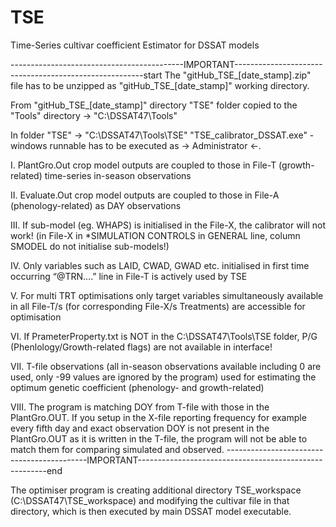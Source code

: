 # TSE
Time-Series cultivar coefficient Estimator for DSSAT models

-------------------------------------------IMPORTANT-------------------------------------------------------start
The "gitHub_TSE_[date_stamp].zip"
file has to be unzipped as "gitHub_TSE_[date_stamp]" working directory. 

From "gitHub_TSE_[date_stamp]" directory "TSE" folder copied to the "Tools" directory -> "C:\DSSAT47\Tools"

In folder "TSE" -> "C:\DSSAT47\Tools\TSE"
"TSE_calibrator_DSSAT.exe" - windows runnable has to be executed as -> Administrator <-.

I.	PlantGro.Out crop model outputs are coupled to those in File-T (growth-related) time-series in-season observations

II.	Evaluate.Out crop model outputs are coupled to those in File-A (phenology-related) as DAY observations

III.	If sub-model (eg. WHAPS) is initialised in the File-X, the calibrator will not work! (in File-X in *SIMULATION CONTROLS in GENERAL line, column SMODEL do not initialise sub-models!)

IV.	Only variables such as LAID, CWAD, GWAD etc. initialised in first time occurring “@TRN….” line in File-T is actively used by TSE

V.	For multi TRT optimisations only target variables simultaneously available in all File-T/s (for corresponding File-X/s Treatments) are accessible for optimisation

VI.	If PrameterProperty.txt is NOT in the C:\DSSAT47\Tools\TSE folder, P/G (Phenlology/Growth-related flags) are not available in interface!

VII.	T-file observations (all in-season observations available including 0 are used, only -99 values are ignored by the program) used for estimating the optimum genetic coefficient (phenology- and growth-related)

VIII.	The program is matching DOY from T-file with those in the PlantGro.OUT. If you setup in the X-file reporting frequency for example every fifth day and exact observation DOY is not present in the PlantGro.OUT as it is written in the T-file, the program will not be able to match them for comparing simulated and observed.
-------------------------------------------IMPORTANT-------------------------------------------------------end

The optimiser program is creating additional directory TSE_workspace (C:\DSSAT47\TSE_workspace) and modifying the cultivar file in that directory, which is then executed by main DSSAT model executable.
 



